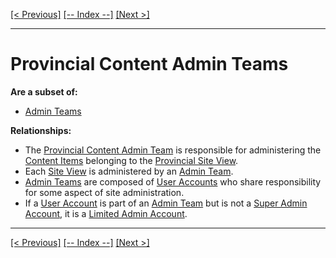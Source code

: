 [[< Previous]](provincial_care_provider_admin_teams.md) [[-- Index --]](entity_class_index.md) [[Next >]](provincial_site_views.md)
___
# Provincial Content Admin Teams

**Are a subset of:**
  * [Admin Teams](admin_teams.md)  

**Relationships:**
  * The [Provincial Content Admin Team](provincial_content_admin_teams.md) is responsible for administering the [Content Items](content_items.md) belonging to the [Provincial Site View](provincial_site_views.md).
  * Each [Site View](site_views.md) is administered by an [Admin Team](admin_teams.md).
  * [Admin Teams](admin_teams.md) are composed of [User Accounts](user_accounts.md) who share responsibility for some aspect of site administration.
  * If a [User Account](user_accounts.md) is part of an [Admin Team](admin_teams.md) but is not a [Super Admin Account](super_admin_accounts.md), it is a [Limited Admin Account](limited_admin_accounts.md).

___
[[< Previous]](provincial_care_provider_admin_teams.md) [[-- Index --]](entity_class_index.md) [[Next >]](provincial_site_views.md)
